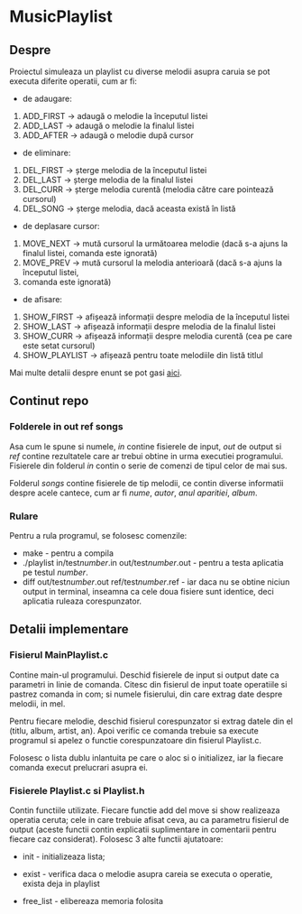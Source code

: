 # MusicPlaylist

## Despre

Proiectul simuleaza un playlist cu diverse melodii asupra caruia se pot executa
diferite operatii, cum ar fi:

* de adaugare:
1. ADD_FIRST <nume melodie> → adaugă o melodie la începutul listei
2. ADD_LAST <nume melodie> → adaugă o melodie la finalul listei
3. ADD_AFTER <nume melodie> → adaugă o melodie după cursor

* de eliminare:
1. DEL_FIRST → șterge melodia de la începutul listei
2. DEL_LAST → șterge melodia de la finalul listei
3. DEL_CURR → șterge melodia curentă (melodia către care pointează cursorul)
4. DEL_SONG <nume melodie> → șterge melodia, dacă aceasta există în listă

* de deplasare cursor:
1. MOVE_NEXT → mută cursorul la următoarea melodie (dacă s-a ajuns la finalul
listei, comanda este ignorată)
2. MOVE_PREV → mută cursorul la melodia anterioară (dacă s-a ajuns la începutul
listei,
3. comanda este ignorată)

* de afisare:
1. SHOW_FIRST → afișează informații despre melodia de la începutul listei
2. SHOW_LAST → afișează informații despre melodia de la finalul listei
3. SHOW_CURR → afișează informații despre melodia curentă (cea pe care este
setat cursorul)
4. SHOW_PLAYLIST → afișează pentru toate melodiile din listă titlul

Mai multe detalii despre enunt se pot gasi [aici](https://ocw.cs.pub.ro/courses/sd-ca/teme/tema1-2020).

## Continut repo

### Folderele in out ref songs

Asa cum le spune si numele, *in* contine fisierele de input, *out* de output
si *ref* contine rezultatele care ar trebui obtine in urma executiei programului.
Fisierele din folderul *in* contin o serie de comenzi de tipul celor de mai sus.

Folderul *songs* contine fisierele de tip melodii, ce contin diverse informatii
despre acele cantece, cum ar fi *nume*, *autor*, *anul aparitiei*, *album*.

### Rulare

Pentru a rula programul, se folosesc comenzile:

* make - pentru a compila
* ./playlist in/test*number*.in out/test*number*.out - pentru a testa aplicatia
pe testul *number*.
* diff out/test*number*.out ref/test*number*.ref - iar daca nu se obtine niciun
output in terminal, inseamna ca cele doua fisiere sunt identice, deci aplicatia
ruleaza corespunzator.

## Detalii implementare

### Fisierul MainPlaylist.c

Contine main-ul programului. Deschid fisierele de input si output date ca
parametri in linie de comanda. Citesc din fisierul de input toate operatiile
si pastrez comanda in com; si numele fisierului, din care extrag date despre
melodii, in mel.

Pentru fiecare melodie, deschid fisierul corespunzator si extrag datele din 
el (titlu, album, artist, an). Apoi verific ce comanda trebuie sa execute
programul si apelez o functie corespunzatoare din fisierul Playlist.c.

Folosesc o lista dublu inlantuita pe care o aloc si o initializez, iar la
fiecare comanda execut prelucrari asupra ei.


### Fisierele Playlist.c si Playlist.h

Contin functiile utilizate. Fiecare functie add del move si show realizeaza
operatia ceruta; cele in care trebuie afisat ceva, au ca parametru fisierul de
output (aceste functii contin explicatii suplimentare in comentarii pentru
fiecare caz considerat). Folosesc 3 alte functii ajutatoare:

* init - initializeaza lista;

* exist - verifica daca o melodie asupra careia se executa o operatie, exista deja
in playlist

* free_list - elibereaza memoria folosita

